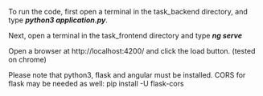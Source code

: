 To run the code, first open a terminal in the task_backend directory, and type **_python3 application.py_**.

Next, open a terminal in the task_frontend directory and type **_ng serve_**

Open a browser at http://localhost:4200/ and click the load button. (tested on chrome)

Please note that python3, flask and angular must be installed. CORS for flask may be needed as well: pip install -U flask-cors
